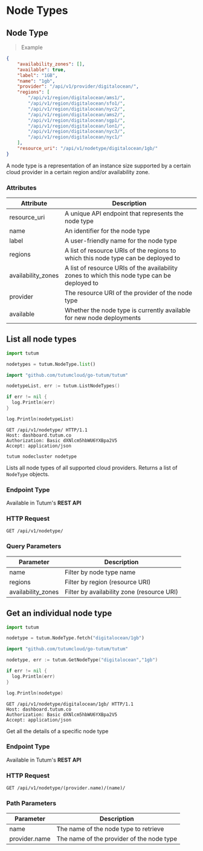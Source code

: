 # Node Types

## Node Type

> Example

```json
{
	"availability_zones": [],
	"available": true,
	"label": "1GB",
	"name": "1gb",
	"provider": "/api/v1/provider/digitalocean/",
	"regions": [
		"/api/v1/region/digitalocean/ams1/",
		"/api/v1/region/digitalocean/sfo1/",
		"/api/v1/region/digitalocean/nyc2/",
		"/api/v1/region/digitalocean/ams2/",
		"/api/v1/region/digitalocean/sgp1/",
		"/api/v1/region/digitalocean/lon1/",
		"/api/v1/region/digitalocean/nyc3/",
		"/api/v1/region/digitalocean/nyc1/"
	],
	"resource_uri": "/api/v1/nodetype/digitalocean/1gb/"
}
```

A node type is a representation of an instance size supported by a certain cloud provider in a certain region and/or availability zone.


### Attributes

Attribute | Description
--------- | -----------
resource_uri | A unique API endpoint that represents the node type
name | An identifier for the node type
label | A user-friendly name for the node type
regions | A list of resource URIs of the regions to which this node type can be deployed to
availability_zones | A list of resource URIs of the availability zones to which this node type can be deployed to
provider | The resource URI of the provider of the node type
available | Whether the node type is currently available for new node deployments


## List all node types

```python
import tutum

nodetypes = tutum.NodeType.list()
```

```go
import "github.com/tutumcloud/go-tutum/tutum"

nodetypeList, err := tutum.ListNodeTypes()

if err != nil {
  log.Println(err)
}

log.Println(nodetypeList)
```

```http
GET /api/v1/nodetype/ HTTP/1.1
Host: dashboard.tutum.co
Authorization: Basic dXNlcm5hbWU6YXBpa2V5
Accept: application/json
```

```shell
tutum nodecluster nodetype
```

Lists all node types of all supported cloud providers. Returns a list of `NodeType` objects.

### Endpoint Type

Available in Tutum's **REST API**

### HTTP Request

`GET /api/v1/nodetype/`

### Query Parameters

Parameter | Description
--------- | -----------
name | Filter by node type name
regions | Filter by region (resource URI)
availability_zones | Filter by availability zone (resource URI)


## Get an individual node type

```python
import tutum

nodetype = tutum.NodeType.fetch("digitalocean/1gb")
```

```go
import "github.com/tutumcloud/go-tutum/tutum"

nodetype, err := tutum.GetNodeType("digitalocean","1gb")

if err != nil {
  log.Println(err)
}

log.Println(nodetype)
```

```http
GET /api/v1/nodetype/digitalocean/1gb/ HTTP/1.1
Host: dashboard.tutum.co
Authorization: Basic dXNlcm5hbWU6YXBpa2V5
Accept: application/json
```


Get all the details of a specific node type

### Endpoint Type

Available in Tutum's **REST API**

### HTTP Request

`GET /api/v1/nodetype/(provider.name)/(name)/`

### Path Parameters

Parameter | Description
--------- | -----------
name | The name of the node type to retrieve
provider.name | The name of the provider of the node type

